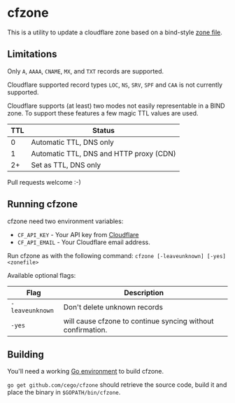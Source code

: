 # cfzone

This is a utility to update a cloudflare zone based on a bind-style [zone file](https://en.wikipedia.org/wiki/Zone_file).


## Limitations

Only `A`, `AAAA`, `CNAME`, `MX`, and `TXT` records are supported.

Cloudflare supported record types `LOC`, `NS`, `SRV`, `SPF` and `CAA` is not
currently supported.

Cloudflare supports (at least) two modes not easily representable in a BIND
zone. To support these features a few magic TTL values are used.

| TTL | Status                                  |
|-----|-----------------------------------------|
| 0   | Automatic TTL, DNS only                 |
| 1   | Automatic TTL, DNS and HTTP proxy (CDN) |
| 2+  | Set as TTL, DNS only                    |

Pull requests welcome :-)


## Running cfzone

cfzone need two environment variables:

- `CF_API_KEY` - Your API key from [Cloudflare](https://support.cloudflare.com/hc/en-us/articles/200167836-Where-do-I-find-my-Cloudflare-API-key-)
- `CF_API_EMAIL` - Your Cloudflare email address.

Run cfzone as with the following command:
`cfzone [-leaveunknown] [-yes] <zonefile>`

Available optional flags:

| Flag            | Description                                                 |
|-----------------|-------------------------------------------------------------|
| `-leaveunknown` | Don't delete unknown records                                |
| `-yes`          | will cause cfzone to continue syncing without confirmation. |

## Building

You'll need a working [Go environment](https://golang.org/doc/install) to build
cfzone.

`go get github.com/cego/cfzone` should retrieve the source code, build it and
place the binary in `$GOPATH/bin/cfzone`.
